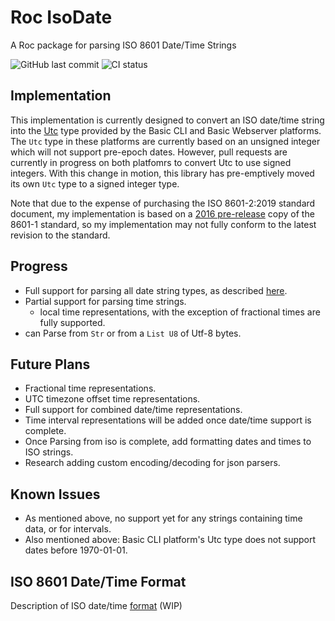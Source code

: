 # Roc IsoDate
A Roc package for parsing ISO 8601 Date/Time Strings 

![GitHub last commit][last_commit_badge]
![CI status][ci_status_badge]

## Implementation
This implementation is currently designed to convert an ISO date/time string into the [Utc][utc_roc] type provided by the Basic CLI and Basic Webserver platforms. The `Utc` type in these platforms are currently based on an unsigned integer which will not support pre-epoch dates. However, pull requests are currently in progress on both platfomrs to convert Utc to use signed integers. With this change in motion, this library has pre-emptively moved its own `Utc` type to a signed integer type.

Note that due to the expense of purchasing the ISO 8601-2:2019 standard document, my implementation is based on a [2016 pre-release][iso_8601_doc] copy of the 8601-1 standard, so my implementation may not fully conform to the latest revision to the standard.

## Progress
- Full support for parsing all date string types, as described [here][iso_8601_md].
- Partial support for parsing time strings.
  - local time representations, with the exception of fractional times are fully supported.
- can Parse from `Str` or from a `List U8` of Utf-8 bytes.


## Future Plans
- Fractional time representations.
- UTC timezone offset time representations.
- Full support for combined date/time representations.
- Time interval representations will be added once date/time support is complete.
- Once Parsing from iso is complete, add formatting dates and times to ISO strings.
- Research adding custom encoding/decoding for json parsers.

## Known Issues
- As mentioned above, no support yet for any strings containing time data, or for intervals.
- Also mentioned above: Basic CLI platform's Utc type does not support dates before 1970-01-01.

## ISO 8601 Date/Time Format
Description of ISO date/time [format][iso_8601_md] (WIP)

[ci_status_badge]: https://img.shields.io/github/actions/workflow/status/imclerran/roc-isodate/ci.yml
[last_commit_badge]: https://img.shields.io/github/last-commit/imclerran/roc-isodate

[iso_8601_doc]: https://www.loc.gov/standards/datetime/iso-tc154-wg5_n0038_iso_wd_8601-1_2016-02-16.pdf
[utc_roc]: https://github.com/roc-lang/basic-cli/blob/main/platform/Utc.roc
[iso_8601_md]: ISO_8601.md
